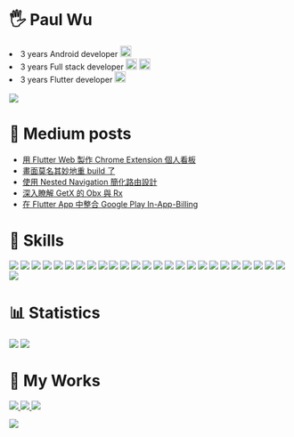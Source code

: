 # 🖐 Paul Wu

<li>3 years Android developer <img width="20" src="https://cdn.simpleicons.org/android" /> </li>
<li>3 years Full stack developer <img width="20" src="https://cdn.simpleicons.org/dotnet" />
  <img width="20" src="https://cdn.simpleicons.org/javascript" /></li>
<li>3 years Flutter developer <img width="20" src="https://cdn.simpleicons.org/flutter" /></li>
<br>

<img src="https://hits.seeyoufarm.com/api/count/incr/badge.svg?url=https%3A%2F%2Fgithub.com%2Feasylive19891212%2Fhit-counter" />

# 📝 Medium posts
<!-- BLOG-POST-LIST:START -->
- [用 Flutter Web 製作 Chrome Extension 個人看板](https://easylive1989.medium.com/%E7%94%A8-flutter-web-%E8%A3%BD%E4%BD%9C-chrome-extension-%E5%80%8B%E4%BA%BA%E7%9C%8B%E6%9D%BF-43981f683e80?source=rss-e16ddedcd5d2------2)
- [畫面莫名其妙地重 build 了](https://easylive1989.medium.com/%E7%95%AB%E9%9D%A2%E8%8E%AB%E5%90%8D%E5%85%B6%E5%A6%99%E5%9C%B0%E9%87%8D-build-%E4%BA%86-9cffb3f95cc5?source=rss-e16ddedcd5d2------2)
- [使用 Nested Navigation 簡化路由設計](https://medium.com/cloud-latitude-engineering-blog/%E4%BD%BF%E7%94%A8-nested-navigation-%E7%B0%A1%E5%8C%96%E8%B7%AF%E7%94%B1%E8%A8%AD%E8%A8%88-3a3ffade36bc?source=rss-e16ddedcd5d2------2)
- [深入瞭解 GetX 的 Obx 與 Rx](https://easylive1989.medium.com/%E6%B7%B1%E5%85%A5%E7%9E%AD%E8%A7%A3-getx-%E7%9A%84-obx-%E8%88%87-rx-1311c5d0b6d1?source=rss-e16ddedcd5d2------2)
- [在 Flutter App 中整合 Google Play In-App-Billing](https://medium.com/cloud-latitude-engineering-blog/%E5%9C%A8-flutter-app-%E4%B8%AD%E6%95%B4%E5%90%88-google-play-in-app-billing-306e78094a8e?source=rss-e16ddedcd5d2------2)
<!-- BLOG-POST-LIST:END -->

# 🔧 Skills
<p floa="left">
    <img src="https://img.shields.io/badge/Flutter-02569B?style=for-the-badge&logo=flutter&logoColor=white" />
    <img src="https://img.shields.io/badge/Dart-0175C2?style=for-the-badge&logo=dart&logoColor=white" />
    <img src="https://img.shields.io/badge/C%23-239120?style=for-the-badge&logo=c-sharp&logoColor=white" />
    <img src="https://img.shields.io/badge/Notion-000000?style=for-the-badge&logo=notion&logoColor=white" />
    <img src="https://img.shields.io/badge/Miro-F7C922?style=for-the-badge&logo=Miro&logoColor=050036" />
    <img src="https://img.shields.io/badge/Obsidian-483699?style=for-the-badge&logo=Obsidian&logoColor=white" />
    <img src="https://img.shields.io/badge/Trello-0052CC?style=for-the-badge&logo=trello&logoColor=white" />
    <img src="https://img.shields.io/badge/mac%20os-000000?style=for-the-badge&logo=apple&logoColor=white" />
    <img src="https://img.shields.io/badge/GitHub-100000?style=for-the-badge&logo=github&logoColor=white" />
    <img src="https://img.shields.io/badge/GIT-E44C30?style=for-the-badge&logo=git&logoColor=white" />
    <img src="https://img.shields.io/badge/Jenkins-D24939?style=for-the-badge&logo=Jenkins&logoColor=white" />
    <img src="https://img.shields.io/badge/Python-FFD43B?style=for-the-badge&logo=python&logoColor=blue" />
    <img src="https://img.shields.io/badge/json-5E5C5C?style=for-the-badge&logo=json&logoColor=white" />
    <img src="https://img.shields.io/badge/Jenkins-D24939?style=for-the-badge&logo=Jenkins&logoColor=white" />
    <img src="https://img.shields.io/badge/Jira-0052CC?style=for-the-badge&logo=Jira&logoColor=white" />
    <img src="https://img.shields.io/badge/Rider-000000?style=for-the-badge&logo=Rider&logoColor=white" />
    <img src="https://img.shields.io/badge/VSCode-0078D4?style=for-the-badge&logo=visual%20studio%20code&logoColor=white" />
    <img src="https://img.shields.io/badge/VIM-%2311AB00.svg?&style=for-the-badge&logo=vim&logoColor=white" />
    <img src="https://img.shields.io/badge/IntelliJ_IDEA-000000.svg?style=for-the-badge&logo=intellij-idea&logoColor=white" />
    <img src="https://img.shields.io/badge/firebase-ffca28?style=for-the-badge&logo=firebase&logoColor=black" />
    <img src="https://img.shields.io/badge/Shell_Script-121011?style=for-the-badge&logo=gnu-bash&logoColor=white" />
    <img src="https://img.shields.io/badge/Selenium-43B02A?style=for-the-badge&logo=Selenium&logoColor=white" />
    <img src="https://img.shields.io/badge/Docker-2CA5E0?style=for-the-badge&logo=docker&logoColor=white" />
    <img src="https://img.shields.io/badge/.NET-512BD4?style=for-the-badge&logo=dotnet&logoColor=white" />
    <img src="https://img.shields.io/badge/Heroku-430098?style=for-the-badge&logo=heroku&logoColor=white" />
    <img src="https://img.shields.io/badge/redis-%23DD0031.svg?&style=for-the-badge&logo=redis&logoColor=white" />
</p>

# 📊 Statistics
<p floa="left">
    <img src="https://github-readme-stats.vercel.app/api/top-langs/?username=easylive1989" />
    <img src="https://github-readme-stats.vercel.app/api?username=easylive1989" />
</p>

# 🔧 My Works
<p floa="left">
<a href="https://easylive1989.medium.com/">
<img src="https://img.shields.io/badge/Medium-12100E?style=for-the-badge&logo=medium&logoColor=white" />
</a>
<a href="https://www.linkedin.com/in/paul-wu-810280135/">
<img src="https://img.shields.io/badge/LinkedIn-0077B5?style=for-the-badge&logo=linkedin&logoColor=white" />
</a>
<a href="https://play.google.com/store/apps/developer?id=Paul+Wu">
<img src="https://img.shields.io/badge/Google_Play-414141?style=for-the-badge&logo=google-play&logoColor=white" />
</p>
<a href="https://ithelp.ithome.com.tw/users/20129825/ironman/4992">
<img src="https://img.shields.io/badge/%E4%BD%B3%E4%BD%9C-2022%20iThome%20%E9%90%B5%E4%BA%BA%E8%B3%BD-2485c2" />
</p>

